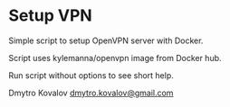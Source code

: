 Setup VPN
=========

Simple script to setup OpenVPN server with Docker. 

Script uses kylemanna/openvpn image from Docker hub.

Run script without options to see short help.

Dmytro Kovalov dmytro.kovalov@gmail.com

